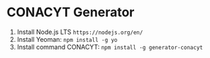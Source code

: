 # CONACYT Generator

1. Install Node.js LTS `https://nodejs.org/en/ `
2. Install Yeoman: `npm install -g yo`
3. Install command CONACYT: `npm install -g generator-conacyt`
